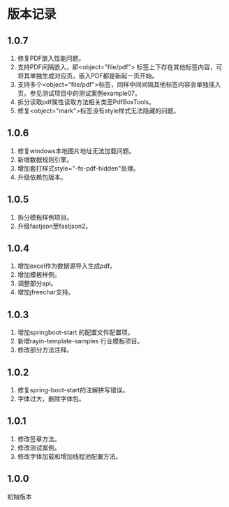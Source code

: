 # 版本记录
## 1.0.7
1. 修复PDF嵌入性能问题。
2. 支持PDF间隔嵌入，即<object="file/pdf"> 标签上下存在其他标签内容，可将其单独生成对应页。嵌入PDF都是新起一页开始。
3. 支持多个<object="file/pdf">标签，同样中间间隔其他标签内容会单独插入页。参见测试项目中的测试案例example07。
4. 拆分读取pdf属性读取方法相关类至PdfBoxTools。
5. 修复<object="mark">标签没有style样式无法隐藏的问题。

## 1.0.6
1. 修复windows本地图片地址无法加载问题。
2. 新增数据规则引擎。
3. 增加套打样式style="-fs-pdf-hidden"处理。
4. 升级依赖包版本。

## 1.0.5
1. 拆分模板样例项目。
2. 升级fastjson至fastjson2。

## 1.0.4
1. 增加excel作为数据源导入生成pdf。
2. 增加模板样例。
3. 调整部分api。
4. 增加jfreechar支持。

## 1.0.3
1. 增加springboot-start 的配置文件配置项。
2. 新增rayin-template-samples 行业模板项目。
3. 修改部分方法注释。

## 1.0.2
1. 修复spring-boot-start的注解拼写错误。
2. 字体过大，删除字体包。

## 1.0.1
1. 修改签章方法。
2. 修改测试案例。
3. 修改字体加载和增加线程池配置方法。

## 1.0.0
初始版本